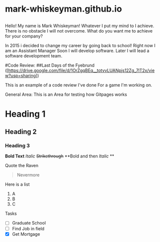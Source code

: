 # mark-whiskeyman.github.io

##
Hello! My name is Mark Whiskeyman!
Whatever I put my mind to I achieve. 
There is no obstacle I will not overcome.
What do you want me to achieve for your company? 

In 2015 i decided to change my career by going back to school!
Right now I am an Assistant Manager 
Soon I will develop software. 
Later I will lead a software development team. 

#Code Review: 
##Last Days of the Fyebrund
([https://drive.google.com/file/d/1OrZgqBEq__totvvLUANpjs12Zg_7lT2x/view?usp=sharing])

This is an example of a code review I've done For a game I'm working on.



General Area:
This is an Area for testing how Gitpages works 

# Heading 1
## Heading 2
### Heading 3

**Bold Text**
_Italic_
~~Strikethrough~~
**Bold and then _Italic_ ** 

Quote the Raven
> Nevermore

Here is a list 
1) A
2) B
3) C

Tasks
-[ ] Graduate School
-[ ] Find Job in field 
-[x] Get Mortgage

